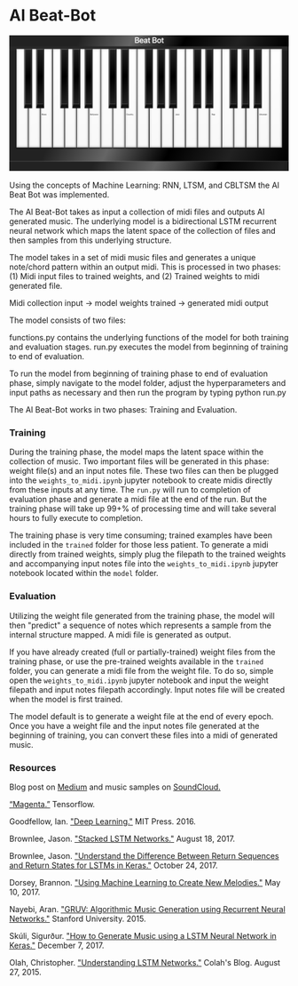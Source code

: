 # AI Beat-Bot

 ![BeatBot.png](Images/BeatBot.png)
 
Using the concepts of Machine Learning: RNN, LTSM, and CBLTSM the AI Beat Bot was implemented.

The AI Beat-Bot takes as input a collection of midi files and outputs AI generated music. The underlying model is a bidirectional LSTM recurrent neural network which maps the latent space of the collection of files and then samples from this underlying structure.

The model takes in a set of midi music files and generates a unique note/chord pattern within an output midi. This is processed in two phases: (1) Midi input files to trained weights, and (2) Trained weights to midi generated file.

Midi collection input -> model weights trained -> generated midi output

The model consists of two files:

functions.py contains the underlying functions of the model for both training and evaluation stages.
run.py executes the model from beginning of training to end of evaluation.

To run the model from beginning of training phase to end of evaluation phase, simply navigate to the model folder, adjust the hyperparameters and input paths as necessary and then run the program by typing python run.py

The AI Beat-Bot works in two phases: Training and Evaluation.

### Training

During the training phase, the model maps the latent space within the collection of music.  Two important files will be generated in this phase: weight file(s) and an input notes file.  These two files can then be plugged into the `weights_to_midi.ipynb` jupyter notebook to create midis directly from these inputs at any time.  The `run.py` will run to completion of evaluation phase and generate a midi file at the end of the run.  But the training phase will take up 99+% of processing time and will take several hours to fully execute to completion.    

The training phase is very time consuming; trained examples have been included in the `trained` folder for those less patient.  To generate a midi directly from trained weights, simply plug the filepath to the trained weights and accompanying input notes file into the `weights_to_midi.ipynb` jupyter notebook located within the `model` folder.  

### Evaluation

Utilizing the weight file generated from the training phase, the model will then "predict" a sequence of notes which represents a sample from the internal structure mapped.  A midi file is generated as output.  

If you have already created (full or partially-trained) weight files from the training phase, or use the pre-trained weights available in the `trained` folder, you can generate a midi file from the weight file.  To do so, simple open the `weights_to_midi.ipynb` jupyter notebook and input the weight filepath and input notes filepath accordingly.  Input notes file will be created when the model is first trained.  

The model default is to generate a weight file at the end of every epoch.  Once you have a weight file and the input notes file generated at the beginning of training, you can convert these files into a midi of generated music.  



### Resources

Blog post on [Medium](https://medium.com/@cipher813) and music samples on [SoundCloud.](https://soundcloud.com/cipher813)

[“Magenta.”](https://magenta.tensorflow.org/) Tensorflow.

Goodfellow, Ian. ["Deep Learning."](http://www.deeplearningbook.org/) MIT Press. 2016.

Brownlee, Jason. ["Stacked LSTM Networks."](https://machinelearningmastery.com/stacked-long-short-term-memory-networks/) August 18, 2017.

Brownlee, Jason. ["Understand the Difference Between Return Sequences and Return States for LSTMs in Keras."](https://machinelearningmastery.com/return-sequences-and-return-states-for-lstms-in-keras/) October 24, 2017.   

Dorsey, Brannon.  ["Using Machine Learning to Create New Melodies."](https://brangerbriz.com/blog/using-machine-learning-to-create-new-melodies/) May 10, 2017.

Nayebi, Aran. ["GRUV: Algorithmic Music Generation using Recurrent Neural Networks."](https://www.arxiv.org) Stanford University. 2015.  

Skúli, Sigurður.  ["How to Generate Music using a LSTM Neural Network in Keras."](https://towardsdatascience.com/how-to-generate-music-using-a-lstm-neural-network-in-keras-68786834d4c5) December 7, 2017.

Olah, Christopher. ["Understanding LSTM Networks."](https://colah.github.io/posts/2015-08-Understanding-LSTMs/) Colah's Blog. August 27, 2015.
